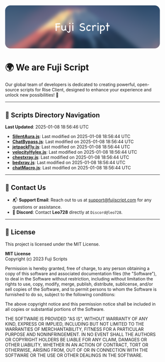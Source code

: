 ![Banner](.github/b.webp)

# 🌍 **We are Fuji Script**

Our global team of developers is dedicated to creating powerful, open-source scripts for Rise Client, designed to enhance your experience and unlock new possibilities! 🌟

---
<!-- SCRIPTS_NAVIGATION_START -->
## 📂 **Scripts Directory Navigation**

**Last Updated**: 2025-01-08 18:56:46 UTC

- **[SilentAura.js](scripts/SilentAura.js)**: Last modified on 2025-01-08 18:56:44 UTC
- **[ChatBypass.js](scripts/ChatBypass.js)**: Last modified on 2025-01-08 18:56:44 UTC
- **[jetpackFly.js](scripts/jetpackFly.js)**: Last modified on 2025-01-08 18:56:44 UTC
- **[velocityHylex.js](scripts/velocityHylex.js)**: Last modified on 2025-01-08 18:56:44 UTC
- **[chestxray.js](scripts/chestxray.js)**: Last modified on 2025-01-08 18:56:44 UTC
- **[bedxray.js](scripts/bedxray.js)**: Last modified on 2025-01-08 18:56:44 UTC
- **[chatMacro.js](scripts/chatMacro.js)**: Last modified on 2025-01-08 18:56:44 UTC

<!-- SCRIPTS_NAVIGATION_END -->

---

## 💬 **Contact Us**  
- 📬 **Support Email**: Reach out to us at [support@fujiscript.com](mailto:support@fujiscript.com) for any questions or assistance.  
- 💬 **Discord**: Contact **Leo728** directly at `Discord@leo728`.

---

## 📜 **License**

This project is licensed under the MIT License.  

**MIT License**  
Copyright (c) 2023 Fuji Scripts  

Permission is hereby granted, free of charge, to any person obtaining a copy of this software and associated documentation files (the "Software"), to deal in the Software without restriction, including without limitation the rights to use, copy, modify, merge, publish, distribute, sublicense, and/or sell copies of the Software, and to permit persons to whom the Software is furnished to do so, subject to the following conditions:  

The above copyright notice and this permission notice shall be included in all copies or substantial portions of the Software.  

THE SOFTWARE IS PROVIDED "AS IS", WITHOUT WARRANTY OF ANY KIND, EXPRESS OR IMPLIED, INCLUDING BUT NOT LIMITED TO THE WARRANTIES OF MERCHANTABILITY, FITNESS FOR A PARTICULAR PURPOSE AND NONINFRINGEMENT. IN NO EVENT SHALL THE AUTHORS OR COPYRIGHT HOLDERS BE LIABLE FOR ANY CLAIM, DAMAGES OR OTHER LIABILITY, WHETHER IN AN ACTION OF CONTRACT, TORT OR OTHERWISE, ARISING FROM, OUT OF OR IN CONNECTION WITH THE SOFTWARE OR THE USE OR OTHER DEALINGS IN THE SOFTWARE.  
